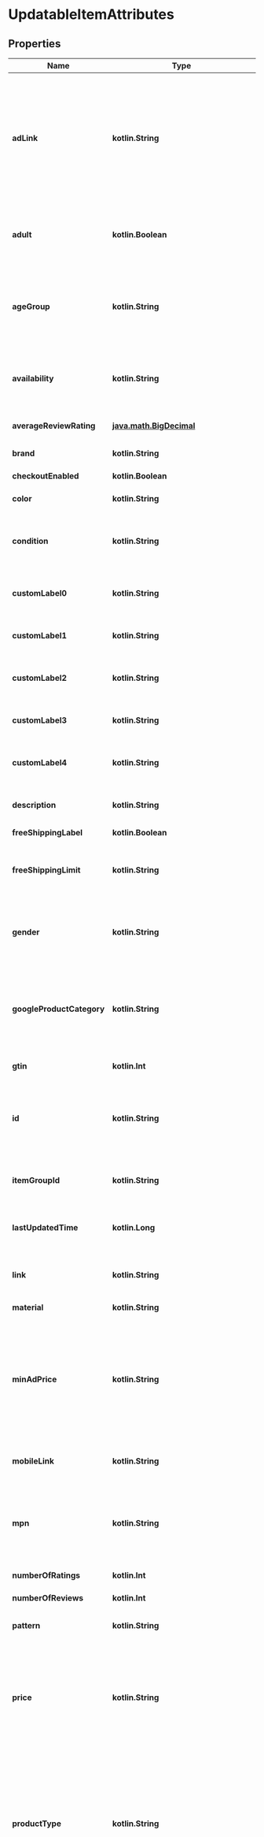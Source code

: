 
# UpdatableItemAttributes

## Properties
| Name | Type | Description | Notes |
| ------------ | ------------- | ------------- | ------------- |
| **adLink** | **kotlin.String** | Allows advertisers to specify a separate URL that can be used to track traffic coming from Pinterest shopping ads. Must send full URL including tracking—do not send tracking parameters only. At this time we do not support impression tracking. Must begin with http:// or https://. |  [optional] |
| **adult** | **kotlin.Boolean** | Set this attribute to TRUE if you&#39;re submitting items that are considered “adult”. These will not be shown on Pinterest. |  [optional] |
| **ageGroup** | **kotlin.String** | The age group to apply a demographic range to the product. Must be one of the following values (upper or lowercased): ‘newborn’ , ‘infant’, ‘toddler’, ‘kids’, or ‘adult’. |  [optional] |
| **availability** | **kotlin.String** | The availability of the product. Must be one of the following values (upper or lowercased): ‘in stock’, ‘out of stock’ , ‘preorder’. |  [optional] |
| **averageReviewRating** | [**java.math.BigDecimal**](java.math.BigDecimal.md) | Average reviews for the item. Can be a number from 1-5. |  [optional] |
| **brand** | **kotlin.String** | The brand of the product. |  [optional] |
| **checkoutEnabled** | **kotlin.Boolean** | This attribute is not supported anymore. |  [optional] |
| **color** | **kotlin.String** | The primary color of the product. |  [optional] |
| **condition** | **kotlin.String** | The condition of the product. Must be one of the following values (upper or lowercased): ‘new’, ‘used’, or ‘refurbished’. |  [optional] |
| **customLabel0** | **kotlin.String** | &lt;p&gt;&lt;&#x3D; 1000 characters&lt;/p&gt; &lt;p&gt;Custom grouping of products.&lt;/p&gt; |  [optional] |
| **customLabel1** | **kotlin.String** | &lt;p&gt;&lt;&#x3D; 1000 characters&lt;/p&gt; &lt;p&gt;Custom grouping of products.&lt;/p&gt; |  [optional] |
| **customLabel2** | **kotlin.String** | &lt;p&gt;&lt;&#x3D; 1000 characters&lt;/p&gt; &lt;p&gt;Custom grouping of products.&lt;/p&gt; |  [optional] |
| **customLabel3** | **kotlin.String** | &lt;p&gt;&lt;&#x3D; 1000 characters&lt;/p&gt; &lt;p&gt;Custom grouping of products.&lt;/p&gt; |  [optional] |
| **customLabel4** | **kotlin.String** | &lt;p&gt;&lt;&#x3D; 1000 characters&lt;/p&gt; &lt;p&gt;Custom grouping of products.&lt;/p&gt; |  [optional] |
| **description** | **kotlin.String** | &lt;p&gt;&lt;&#x3D; 10000 characters&lt;/p&gt; &lt;p&gt;The description of the product.&lt;/p&gt; |  [optional] |
| **freeShippingLabel** | **kotlin.Boolean** | The item is free to ship. |  [optional] |
| **freeShippingLimit** | **kotlin.String** | The minimum order purchase necessary for the customer to get free shipping. Only relevant if free shipping is offered. |  [optional] |
| **gender** | **kotlin.String** | The gender associated with the product. Must be one of the following values (upper or lowercased): ‘male’, ‘female’ , or ‘unisex’. |  [optional] |
| **googleProductCategory** | **kotlin.String** | The categorization of the product based on the standardized Google Product Taxonomy. This is a set taxonomy. Both the text values and numeric codes are accepted. |  [optional] |
| **gtin** | **kotlin.Int** | The unique universal product identifier. |  [optional] |
| **id** | **kotlin.String** | &lt;p&gt;&lt;&#x3D; 127 characters&lt;/p&gt; &lt;p&gt;The user-created unique ID that represents the product. Only Unicode characters are accepted.&lt;/p&gt; |  [optional] |
| **itemGroupId** | **kotlin.String** | &lt;p&gt;&lt;&#x3D; 127 characters&lt;/p&gt; &lt;p&gt;The parent ID of the product.&lt;/p&gt; |  [optional] |
| **lastUpdatedTime** | **kotlin.Long** | The millisecond timestamp when the item was lastly modified by the merchant. |  [optional] |
| **link** | **kotlin.String** | &lt;p&gt;&lt;&#x3D; 511 characters&lt;/p&gt; &lt;p&gt;The landing page for the product.&lt;/p&gt; |  [optional] |
| **material** | **kotlin.String** | The material used to make the product. |  [optional] |
| **minAdPrice** | **kotlin.String** | The minimum advertised price of the product. It supports the following formats, \&quot;19.99 USD\&quot;, \&quot;19.99USD\&quot; and \&quot;19.99\&quot;. If the currency is not included, we default to US dollars. |  [optional] |
| **mobileLink** | **kotlin.String** | The mobile-optimized version of your landing page. Must begin with http:// or https://. |  [optional] |
| **mpn** | **kotlin.String** | Manufacturer Part Number are alpha-numeric codes created by the manufacturer of a product to uniquely identify it among all products from the same manufacturer. |  [optional] |
| **numberOfRatings** | **kotlin.Int** | The number of ratings for the item. |  [optional] |
| **numberOfReviews** | **kotlin.Int** | The number of reviews available for the item. |  [optional] |
| **pattern** | **kotlin.String** | The description of the pattern used for the product. |  [optional] |
| **price** | **kotlin.String** | The price of the product. It supports the following formats, \&quot;24.99 USD\&quot;, \&quot;24.99USD\&quot; and \&quot;24.99\&quot;. If the currency is not included, we default to US dollars. |  [optional] |
| **productType** | **kotlin.String** | &lt;p&gt;&lt;&#x3D; 1000 characters&lt;/p&gt; &lt;p&gt;The categorization of your product based on your custom product taxonomy. Subcategories must be sent separated by “ &gt; “. The &gt; must be wrapped by spaces. We do not recognize any other delimiters such as comma or pipe.&lt;/p&gt; |  [optional] |
| **salePrice** | **kotlin.String** | The discounted price of the product. The sale_price must be lower than the price. It supports the following formats, \&quot;14.99 USD\&quot;, \&quot;14.99USD\&quot; and \&quot;14.99\&quot;. If the currency is not included, we default to US dollars. |  [optional] |
| **shipping** | **kotlin.String** | Shipping consists of one group of up to four elements, country, region, service (all optional) and price (required). All colons, even for blank values, are required. |  [optional] |
| **shippingHeight** | **kotlin.String** | The height of the package needed to ship the product. Ensure there is a space between the numeric string and the metric. |  [optional] |
| **shippingWeight** | **kotlin.String** | The weight of the product. Ensure there is a space between the numeric string and the metric. |  [optional] |
| **shippingWidth** | **kotlin.String** | The width of the package needed to ship the product. Ensure there is a space between the numeric string and the metric. |  [optional] |
| **propertySize** | **kotlin.String** | The size of the product. |  [optional] |
| **sizeSystem** | **kotlin.String** | Indicates the country’s sizing system in which you are submitting your product. Must be one of the following values (upper or lowercased): ‘US’, ‘UK’, ‘EU’, ‘DE’ , ‘FR’, ‘JP’, ‘CN’, ‘IT’, ‘ BR’, ‘MEX’, or ‘AU’. |  [optional] |
| **sizeType** | **kotlin.String** | Additional description for the size. Must be one of the following values (upper or lowercased): ‘regular’, ‘petite’ , ‘plus’, ‘big_and_tall’, or ‘maternity’. |  [optional] |
| **tax** | **kotlin.String** | Tax consists of one group of up to four elements, country, region, rate (all required) and tax_ship (optional). All colons, even for blank values, are required. |  [optional] |
| **title** | **kotlin.String** | &lt;p&gt;&lt;&#x3D; 500 characters&lt;/p&gt; &lt;p&gt;The name of the product.&lt;/p&gt; |  [optional] |
| **variantNames** | **kotlin.collections.List&lt;kotlin.String&gt;** | Options for this variant. People will see these options next to your Pin and can select the one they want. List them in the order you want them displayed. |  [optional] |
| **variantValues** | **kotlin.collections.List&lt;kotlin.String&gt;** | Option values for this variant. People will see these options next to your Pin and can select the one they want. List them in the order you want them displayed. The order of the variant values must be consistent with the order of the variant names. |  [optional] |



